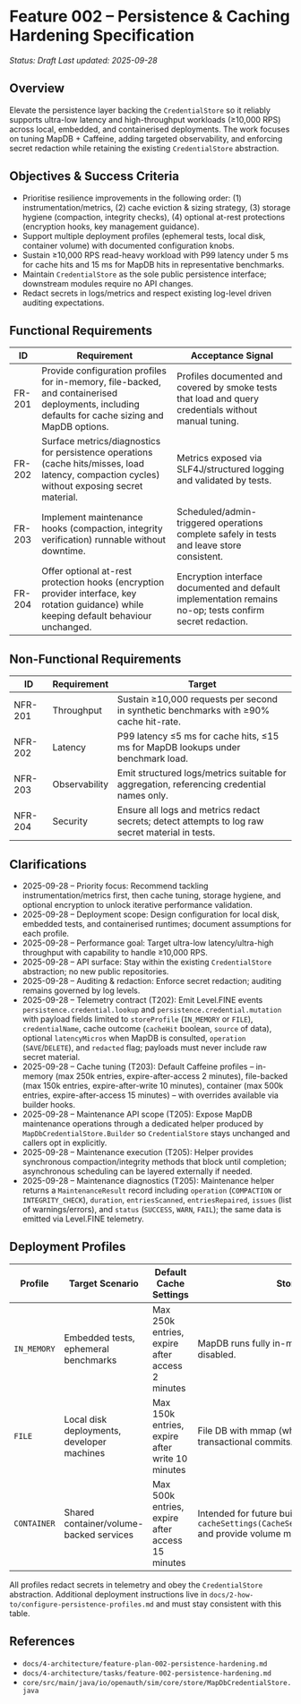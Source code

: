 # Feature 002 – Persistence & Caching Hardening Specification

_Status: Draft_
_Last updated: 2025-09-28_

## Overview
Elevate the persistence layer backing the `CredentialStore` so it reliably supports ultra-low latency and high-throughput workloads (≥10,000 RPS) across local, embedded, and containerised deployments. The work focuses on tuning MapDB + Caffeine, adding targeted observability, and enforcing secret redaction while retaining the existing `CredentialStore` abstraction.

## Objectives & Success Criteria
- Prioritise resilience improvements in the following order: (1) instrumentation/metrics, (2) cache eviction & sizing strategy, (3) storage hygiene (compaction, integrity checks), (4) optional at-rest protections (encryption hooks, key management guidance).
- Support multiple deployment profiles (ephemeral tests, local disk, container volume) with documented configuration knobs.
- Sustain ≥10,000 RPS read-heavy workload with P99 latency under 5 ms for cache hits and 15 ms for MapDB hits in representative benchmarks.
- Maintain `CredentialStore` as the sole public persistence interface; downstream modules require no API changes.
- Redact secrets in logs/metrics and respect existing log-level driven auditing expectations.

## Functional Requirements
| ID | Requirement | Acceptance Signal |
|----|-------------|-------------------|
| FR-201 | Provide configuration profiles for in-memory, file-backed, and containerised deployments, including defaults for cache sizing and MapDB options. | Profiles documented and covered by smoke tests that load and query credentials without manual tuning. |
| FR-202 | Surface metrics/diagnostics for persistence operations (cache hits/misses, load latency, compaction cycles) without exposing secret material. | Metrics exposed via SLF4J/structured logging and validated by tests. |
| FR-203 | Implement maintenance hooks (compaction, integrity verification) runnable without downtime. | Scheduled/admin-triggered operations complete safely in tests and leave store consistent. |
| FR-204 | Offer optional at-rest protection hooks (encryption provider interface, key rotation guidance) while keeping default behaviour unchanged. | Encryption interface documented and default implementation remains no-op; tests confirm secret redaction. |

## Non-Functional Requirements
| ID | Requirement | Target |
|----|-------------|--------|
| NFR-201 | Throughput | Sustain ≥10,000 requests per second in synthetic benchmarks with ≥90% cache hit-rate. |
| NFR-202 | Latency | P99 latency ≤5 ms for cache hits, ≤15 ms for MapDB lookups under benchmark load. |
| NFR-203 | Observability | Emit structured logs/metrics suitable for aggregation, referencing credential names only. |
| NFR-204 | Security | Ensure all logs and metrics redact secrets; detect attempts to log raw secret material in tests. |

## Clarifications
- 2025-09-28 – Priority focus: Recommend tackling instrumentation/metrics first, then cache tuning, storage hygiene, and optional encryption to unlock iterative performance validation.
- 2025-09-28 – Deployment scope: Design configuration for local disk, embedded tests, and containerised runtimes; document assumptions for each profile.
- 2025-09-28 – Performance goal: Target ultra-low latency/ultra-high throughput with capability to handle ≥10,000 RPS.
- 2025-09-28 – API surface: Stay within the existing `CredentialStore` abstraction; no new public repositories.
- 2025-09-28 – Auditing & redaction: Enforce secret redaction; auditing remains governed by log levels.
- 2025-09-28 – Telemetry contract (T202): Emit Level.FINE events `persistence.credential.lookup` and `persistence.credential.mutation` with payload fields limited to `storeProfile` (`IN_MEMORY` or `FILE`), `credentialName`, cache outcome (`cacheHit` boolean, `source` of data), optional `latencyMicros` when MapDB is consulted, `operation` (`SAVE`/`DELETE`), and `redacted` flag; payloads must never include raw secret material.
- 2025-09-28 – Cache tuning (T203): Default Caffeine profiles – in-memory (max 250k entries, expire-after-access 2 minutes), file-backed (max 150k entries, expire-after-write 10 minutes), container (max 500k entries, expire-after-access 15 minutes) – with overrides available via builder hooks.
- 2025-09-28 – Maintenance API scope (T205): Expose MapDB maintenance operations through a dedicated helper produced by `MapDbCredentialStore.Builder` so `CredentialStore` stays unchanged and callers opt in explicitly.
- 2025-09-28 – Maintenance execution (T205): Helper provides synchronous compaction/integrity methods that block until completion; asynchronous scheduling can be layered externally if needed.
- 2025-09-28 – Maintenance diagnostics (T205): Maintenance helper returns a `MaintenanceResult` record including `operation` (`COMPACTION` or `INTEGRITY_CHECK`), `duration`, `entriesScanned`, `entriesRepaired`, `issues` (list of warnings/errors), and `status` (`SUCCESS`, `WARN`, `FAIL`); the same data is emitted via Level.FINE telemetry.

## Deployment Profiles

| Profile | Target Scenario | Default Cache Settings | Storage Notes | Override Guidance |
|---------|-----------------|------------------------|---------------|-------------------|
| `IN_MEMORY` | Embedded tests, ephemeral benchmarks | Max 250k entries, expire after access 2 minutes | MapDB runs fully in-memory; disk persistence disabled. | Use `MapDbCredentialStore.inMemory().cacheSettings(...)` to shrink footprint for unit tests or increase TTL during long benchmarks. |
| `FILE` | Local disk deployments, developer machines | Max 150k entries, expire after write 10 minutes | File DB with mmap (when supported) and transactional commits. | Override TTL if the write frequency is low; prefer `cacheExpirationStrategy(AFTER_WRITE)` for durability alignment. |
| `CONTAINER` | Shared container/volume-backed services | Max 500k entries, expire after access 15 minutes | Intended for future builder helpers; use `cacheSettings(CacheSettings.containerDefaults())` and provide volume mounts. | Adjust maximum size based on container memory limits, keeping ≥15 minutes TTL only when hit ratios stay above 90%. |

All profiles redact secrets in telemetry and obey the `CredentialStore` abstraction. Additional deployment instructions live in `docs/2-how-to/configure-persistence-profiles.md` and must stay consistent with this table.

## References
- `docs/4-architecture/feature-plan-002-persistence-hardening.md`
- `docs/4-architecture/tasks/feature-002-persistence-hardening.md`
- `core/src/main/java/io/openauth/sim/core/store/MapDbCredentialStore.java`
